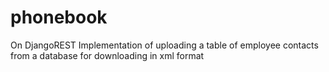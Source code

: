 # phonebook
On DjangoREST Implementation of uploading a table of employee contacts from a database for downloading in xml format
